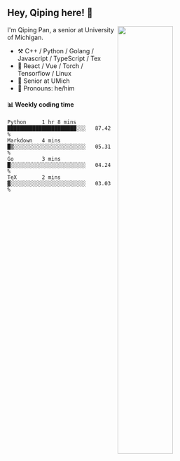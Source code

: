 

## Hey, Qiping here! :wave:

[<img align="right" width="50%" src="https://github-readme-stats.vercel.app/api?username=ppppqp&theme=dark&show_icons=true">](https://metrics.lecoq.io/ppppqp?template=classic)


I'm Qiping Pan, a senior at University of Michigan.

-   :hammer_and_pick: C++ / Python / Golang / Javascript / TypeScript / Tex
-   :pencil: React / Vue / Torch / Tensorflow / Linux 
-   :seedling: Senior at UMich
-   :man: Pronouns: he/him



#### :bar_chart: Weekly coding time

<!--START_SECTION:waka-->

```text
Python     1 hr 8 mins     ██████████████████████░░░   87.42 %
Markdown   4 mins          █▒░░░░░░░░░░░░░░░░░░░░░░░   05.31 %
Go         3 mins          █░░░░░░░░░░░░░░░░░░░░░░░░   04.24 %
TeX        2 mins          ▓░░░░░░░░░░░░░░░░░░░░░░░░   03.03 %
```

<!--END_SECTION:waka-->
